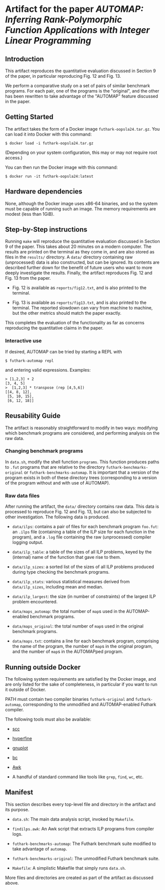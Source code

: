 # Artifact for the paper *AUTOMAP: Inferring Rank-Polymorphic Function Applications with Integer Linear Programming*

## Introduction

This artifact reproduces the quantitative evaluation discussed in
Section 9 of the paper, in particular reproducing Fig. 12 and Fig. 13.

We perform a comparative study on a set of pairs of similar benchmark
programs. For each pair, one of the programs is the "original", and
the other has been rewritten to take advantage of the "AUTOMAP"
feature discussed in the paper.

## Getting Started

The artifact takes the form of a Docker image
`futhark-oopsla24.tar.gz`. You can load it into Docker with this
command:

```
$ docker load -i futhark-oopsla24.tar.gz
```

(Depending on your system configuration, this may or may not require
root access.)

You can then run the Docker image with this command:

```
$ docker run -it futhark-oopsla24:latest
```

## Hardware dependencies

None, although the Docker image uses x86-64 binaries, and so the
system must be capable of running such an image. The memory
requirements are modest (less than 1GiB).

## Step-by-Step instructions

Running `make` will reproduce the quantitative evaluation discussed in
Section 9 of the paper. This takes about 20 minutes on a modern
computer. The results are printed on the terminal as they come in, and
are also stored as files in the `results/` directory. A `data/`
directory containing raw (unprocessed) data is also constructed, but
can be ignored. Its contents are described further down for the
benefit of future users who want to more deeply investigate the
results. Finally, the artifact reproduces Fig. 12 and Fig. 13 from the
paper.

* Fig. 12 is available as `reports/fig12.txt`, and is also printed to
  the terminal.

* Fig. 13 is available as `reports/fig13.txt`, and is also printed to
  the terminal. The reported slowdown can vary from machine to
  machine, but the other metrics should match the paper exactly.

This completes the evaluation of the functionality as far as concerns
reproducing the quantitative claims in the paper.

### Interactive use

If desired, AUTOMAP can be tried by starting a REPL with

```
$ futhark-automap repl
```

and entering valid expressions. Examples:

```
> [1,2,3] + 2
[3, 4, 5]
>  [1,2,3] * transpose (rep [4,5,6])
[[4, 8, 12],
 [5, 10, 15],
 [6, 12, 18]]
```

## Reusability Guide

The artifact is reasonably straightforward to modify in two ways:
modifying which benchmark programs are considered, and performing
analysis on the raw data.

### Changing benchmark programs

In `data.sh`, modify the shell function `programs`. This function
produces paths to `.fut` programs that are relative to the directory
`futhark-benchmarks-original` or `futhark-benchmarks-automap`. It is
important that a version of the program exists in both of these
directory trees (corresponding to a version of the program without and
with use of AUTOMAP).

### Raw data files

After running the artifact, the `data/` directory contains raw data.
This data is processed to reproduce Fig. 12 and Fig. 13, but can also
be subjected to other investigation. The following data is produced.

* `data/ilps`: contains a pair of files for each benchmark program
  `foo.fut`: an `.ilps` file (containing a table of the ILP size for
  each function in the program), and a `.log` file containing the raw
  (unprocessed) compiler logging output.

* `data/ilp_table`: a table of the sizes of all ILP problems, keyed by
  the (internal) name of the function that gave rise to them.

* `data/ilp_sizes`: a sorted list of the sizes of all ILP problems
  produced during type checking the benchmark programs.

* `data/ilp_stats`: various statistical measures derived from
  `data/ilp_sizes`, including mean and median.

* `data/ilp_largest`: the size (in number of constraints) of the
  largest ILP problem encountered.

* `data/maps_automap`: the total number of `map`s used in the
  AUTOMAP-enabled benchmark programs.

* `data/maps_original`: the total number of `map`s used in the original
  benchmark programs.

* `data/maps.txt`: contains a line for each benchmark program,
  comprising the name of the program, the number of `map`s in the
  original program, and the number of `map`s in the AUTOMAPped
  program.

## Running outside Docker

The following system requirements are satisfied by the Docker image,
and are only listed for the sake of completeness, in particular if you
want to run it outside of Docker.

PATH must contain two compiler binaries `futhark-original` and
`futhark-automap`, corresponding to the unmodified and AUTOMAP-enabled
Futhark compiler.

The following tools must also be available:

* [scc](https://github.com/boyter/scc)

* [hyperfine](https://github.com/sharkdp/hyperfine)

* [gnuplot](http://gnuplot.info/)

* [bc](https://www.gnu.org/software/bc/)

* [Awk](https://www.gnu.org/software/gawk/manual/gawk.html)

* A handful of standard command like tools like `grep`, `find`, `wc`,
  etc.

## Manifest

This section describes every top-level file and directory in the
artifact and its purpose.

* `data.sh`: The main data analysis script, invoked by `Makefile`.

* `findilps.awk`: An Awk script that extracts ILP programs from
  compiler logs.

* `futhark-benchmarks-automap`: The Futhark benchmark suite modified
  to take advantage of `automap`.

* `futhark-benchmarks-original`: The unmodified Futhark benchmark
  suite.

* `Makefile`: A simplistic Makefile that simply runs `data.sh`.

More files and directories are created as part of the artifact as
discussed above.
